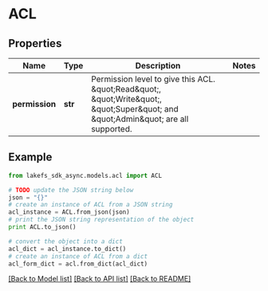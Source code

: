 # ACL


## Properties
Name | Type | Description | Notes
------------ | ------------- | ------------- | -------------
**permission** | **str** | Permission level to give this ACL.  \&quot;Read\&quot;, \&quot;Write\&quot;, \&quot;Super\&quot; and \&quot;Admin\&quot; are all supported.  | 

## Example

```python
from lakefs_sdk_async.models.acl import ACL

# TODO update the JSON string below
json = "{}"
# create an instance of ACL from a JSON string
acl_instance = ACL.from_json(json)
# print the JSON string representation of the object
print ACL.to_json()

# convert the object into a dict
acl_dict = acl_instance.to_dict()
# create an instance of ACL from a dict
acl_form_dict = acl.from_dict(acl_dict)
```
[[Back to Model list]](../README.md#documentation-for-models) [[Back to API list]](../README.md#documentation-for-api-endpoints) [[Back to README]](../README.md)


